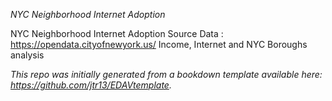 *NYC Neighborhood Internet Adoption*

NYC Neighborhood Internet Adoption
Source Data : https://opendata.cityofnewyork.us/
Income, Internet and NYC Boroughs analysis

*This repo was initially generated from a bookdown template available here: https://github.com/jtr13/EDAVtemplate.*	




